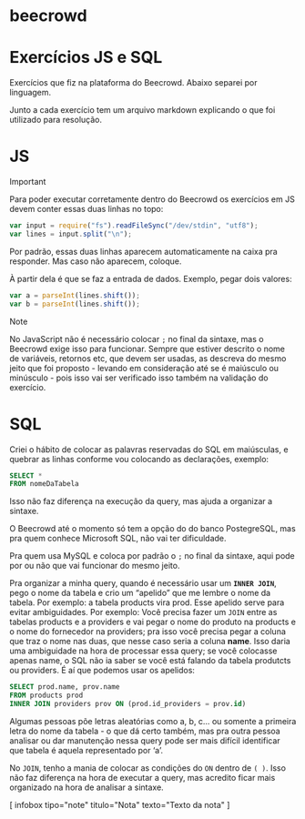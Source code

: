 # beecrowd
# Exercícios JS e SQL
Exercícios que fiz na plataforma do Beecrowd. Abaixo separei por linguagem.

Junto a cada exercício tem um arquivo markdown explicando o que foi utilizado para resolução.

# JS

> [!IMPORTANT]
>Para poder executar corretamente dentro do Beecrowd os exercícios em JS devem conter essas duas linhas no topo:

```jsx
var input = require("fs").readFileSync("/dev/stdin", "utf8");
var lines = input.split("\n");
```

Por padrão, essas duas linhas aparecem automaticamente na caixa pra responder. Mas caso não aparecem, coloque.

À partir dela é que se faz a entrada de dados. Exemplo, pegar dois valores:

```jsx
var a = parseInt(lines.shift());
var b = parseInt(lines.shift());
```

>[!NOTE]
>No JavaScript não é necessário colocar `;` no final da sintaxe, mas o Beecrowd exige isso para funcionar. Sempre que estiver descrito o nome de variáveis, retornos etc, que devem ser usadas, as descreva do mesmo jeito que foi proposto - levando em consideração até se é maiúsculo ou minúsculo - pois isso vai ser verificado isso também na validação do exercício.

# SQL

Criei o hábito de colocar as palavras reservadas do SQL em maiúsculas, e quebrar as linhas conforme vou colocando as declarações, exemplo:

```sql
SELECT *
FROM nomeDaTabela
```

Isso não faz diferença na execução da query, mas ajuda a organizar a sintaxe.

O Beecrowd até o momento só tem a  opção do do banco PostegreSQL, mas pra quem conhece Microsoft SQL, não vai ter dificuldade.

Pra quem usa MySQL e coloca por padrão o `;` no final da sintaxe, aqui pode por ou não que vai funcionar do mesmo jeito.

Pra organizar a minha query, quando é necessário usar um **`INNER JOIN`**, pego o nome da tabela e crio um “apelido” que me lembre o nome da tabela. Por exemplo: a tabela products vira prod.  Esse apelido serve para evitar ambiguidades. Por exemplo: Você precisa fazer um `JOIN` entre as tabelas products e a providers e vai pegar o nome do produto na products e o nome do fornecedor na providers; pra isso você precisa pegar a coluna que traz o nome nas duas, que nesse caso seria a coluna **name**. Isso daria uma ambiguidade na hora de processar essa query; se você colocasse apenas name, o SQL não ia saber se você está falando da tabela produtcts ou providers. É aí que podemos usar os apelidos:

```sql
SELECT prod.name, prov.name
FROM products prod
INNER JOIN providers prov ON (prod.id_providers = prov.id)
```

Algumas pessoas põe letras aleatórias como a, b, c… ou somente a primeira letra do nome da tabela - o que dá certo também, mas pra outra pessoa analisar ou dar manutenção nessa query pode ser mais difícil identificar que tabela é aquela representado por ‘a’.

No `JOIN`, tenho a mania de colocar as condições do `ON` dentro de `( )`. Isso não faz diferença na hora de executar a query, mas acredito ficar mais organizado na hora de analisar a sintaxe.

[ infobox tipo="note" titulo="Nota" texto="Texto da nota" ]